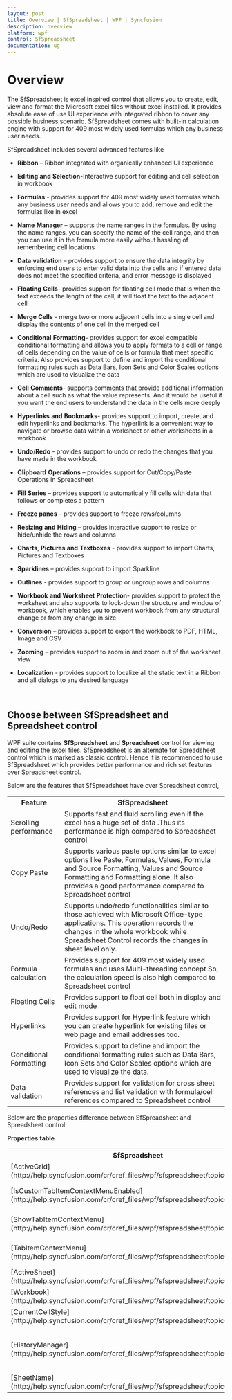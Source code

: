 ```yaml
---
layout: post
title: Overview | SfSpreadsheet | WPF | Syncfusion
description: overview
platform: wpf
control: SfSpreadsheet
documentation: ug
---
```


# Overview

The SfSpreadsheet is excel inspired control that allows you to create, edit, view and format the Microsoft excel files without excel installed. It provides absolute ease of use UI experience with integrated ribbon to cover any possible business scenario. SfSpreadsheet comes with built-in calculation engine with support for 409 most widely used formulas which any business user needs. 

SfSpreadsheet includes several advanced features like 

* **Ribbon** – Ribbon integrated with organically enhanced UI experience

* **Editing** **and** **Selection**-Interactive support for editing and cell selection in workbook

* **Formulas** - provides support for 409 most widely used formulas which any business user needs and allows you to add, remove and edit the formulas like in excel

* **Name** **Manager** – supports the name ranges in the formulas. By using the name ranges, you can specify the name of the cell range, and then you can use it in the formula more easily without hassling of remembering cell locations

* **Data** **validation** – provides support to ensure the data integrity by enforcing end users to enter valid data into the cells and if entered data does not meet the specified criteria, and error message is displayed

* **Floating** **Cells**- provides support for floating cell mode that is when the text exceeds the length of the cell, it will float the text to the adjacent cell

* **Merge** **Cells** - merge two or more adjacent cells into a single cell and display the contents of one cell in the merged cell

* **Conditional** **Formatting**- provides support for excel compatible conditional formatting and allows you to apply formats to a cell or range of cells depending on the value of cells or formula that meet specific criteria. Also provides support to define and import the conditional formatting rules such as Data Bars, Icon Sets and Color Scales options which are used to visualize the data

* **Cell** **Comments**- supports comments that provide additional information about a cell such as what the value represents. And it would be useful if you want the end users to understand the data in the cells more deeply

* **Hyperlinks** **and** **Bookmarks**- provides support to import, create, and edit hyperlinks and bookmarks. The hyperlink is a convenient way to navigate or browse data within a worksheet or other worksheets in a workbook

* **Undo**/**Redo** - provides support to undo or redo the changes that you have made in the workbook

* **Clipboard** **Operations** – provides support for Cut/Copy/Paste Operations in Spreadsheet

* **Fill** **Series** – provides support to automatically fill cells with data that follows or completes a pattern

* **Freeze** **panes** – provides support to freeze rows/columns

* **Resizing** **and** **Hiding** – provides interactive support to resize or hide/unhide the rows and columns

* **Charts**, **Pictures** **and** **Textboxes** - provides support to import Charts, Pictures and Textboxes

* **Sparklines** – provides support to import Sparkline

* **Outlines** - provides support to group or ungroup rows and columns

* **Workbook** **and** **Worksheet** **Protection**- provides support to protect the worksheet and also supports to lock-down the structure and window of workbook, which enables you to prevent workbook from any structural change or from any change in size

* **Conversion** – provides support to export the workbook to PDF, HTML, Image and CSV

* **Zooming** – provides support to zoom in and zoom out of the worksheet view

* **Localization** - provides support to localize all the static text in a Ribbon and all dialogs to any desired language

<br/>

## Choose between SfSpreadsheet and Spreadsheet control

WPF suite contains **SfSpreadsheet** and **Spreadsheet** control for viewing and editing the excel files. SfSpreadsheet is an alternate for Spreadsheet control which is marked as classic control. Hence it is recommended to use SfSpreadsheet which provides better performance and rich set features over Spreadsheet control. 

Below are the features that SfSpreadsheet have over Spreadsheet control,

<table>
<tr>
<th>
Feature</th><th>
SfSpreadsheet</th></tr>
<tr>
<td>
Scrolling performance</td><td>
Supports fast and fluid scrolling even if the excel has a huge set of data .Thus its  performance is high compared to Spreadsheet control</td></tr>
<tr>
<td>
Copy Paste</td><td>
Supports various paste options similar to excel options like Paste, Formulas, Values, Formula and Source Formatting, Values and Source Formatting and Formatting alone. It also provides a good performance compared to Spreadsheet control</td></tr>
<tr>
<td>
Undo/Redo</td><td>
Supports undo/redo functionalities similar to those achieved with Microsoft Office-type applications. This operation records the changes in the whole workbook while Spreadsheet Control records the changes in sheet level only.</td></tr>
<tr>
<td>
Formula calculation</td><td>
Provides support for 409 most widely used formulas and uses Multi-threading concept So, the calculation speed is also high compared to Spreadsheet control</td></tr>
<tr>
<td>
Floating Cells</td><td>
Provides support to float cell both in display and edit mode</td></tr>
<tr>
<td>
Hyperlinks</td><td>
Provides support for Hyperlink feature which you can create hyperlink for existing files or web page and email addresses too.</td></tr>
<tr>
<td>
Conditional Formatting</td><td>
Provides support to define and import the conditional formatting rules such as Data Bars, Icon Sets and Color Scales options which are used to visualize the data.</td></tr>
<tr>
<td>
Data validation</td><td>
Provides support for validation for cross sheet references and list validation with formula/cell references compared to Spreadsheet control</td></tr>
</table>

Below are the properties difference between SfSpreadsheet and Spreadsheet control.<br />

**Properties** **table**

<table>
<tr>
<th>
SfSpreadsheet</th><th>
Spreadsheet</th><th>
Description</th></tr>
<tr>
<td>
[ActiveGrid](http://help.syncfusion.com/cr/cref_files/wpf/sfspreadsheet/topic6313.html)</td><td>
GridProperties->ActiveSpreadsheetGrid</td><td>
Gets the active SpreadsheetGrid</td></tr>
<tr>
<td>
[IsCustomTabItemContextMenuEnabled](http://help.syncfusion.com/cr/cref_files/wpf/sfspreadsheet/topic6331.html)</td><td>
TabStyleManager -> IsCustomTabItemContextMenuEnabled</td><td>
Gets or sets whether Custom ContextMenu is to be Enabled</td></tr>
<tr>
<td>
[ShowTabItemContextMenu](http://help.syncfusion.com/cr/cref_files/wpf/sfspreadsheet/topic23819.html)</td><td>
TabStyleManager -> ShowTabItemContextMenu</td><td>
Gets or sets whether TabItemContextMenu is to be displayed</td></tr>
<tr>
<td>
[TabItemContextMenu](http://help.syncfusion.com/cr/cref_files/wpf/sfspreadsheet/topic6333.html)</td><td>
TabStyleManager ->TabItemContextMenu</td><td>
Gets or sets the ContextMenu Items for TabItem</td></tr>
<tr>
<td>
[ActiveSheet](http://help.syncfusion.com/cr/cref_files/wpf/sfspreadsheet/topic6314.html)</td><td>
ExcelProperties->Workbook->ActiveSheet</td><td>
Gets the Current ActiveSheet</td></tr>
<tr>
<td>
[Workbook](http://help.syncfusion.com/cr/cref_files/wpf/sfspreadsheet/topic6334.html)</td><td>
ExcelProperties->Workbook</td><td>
</td></tr>
<tr>
<td>
[CurrentCellStyle](http://help.syncfusion.com/cr/cref_files/wpf/sfspreadsheet/topic6322.html)</td><td>
GridProperties->CurrentCellStyle</td><td>
Gets the Style of the Current Cell</td></tr>
<tr>
<td>
[HistoryManager](http://help.syncfusion.com/cr/cref_files/wpf/sfspreadsheet/topic6330.html)</td><td>
GridProperties.ActiveSpreadsheetGrid.Model.CommandStack</td><td>
Gets the command stack of the SpreadsheetControl.By default it has been enabled</td></tr>
<tr>
<td>
[SheetName](http://help.syncfusion.com/cr/cref_files/wpf/sfspreadsheet/topic6487.html)</td><td>
GridProperties->CurrentSheetName</td><td>
Gets the tab sheet name</td></tr>
</table>
